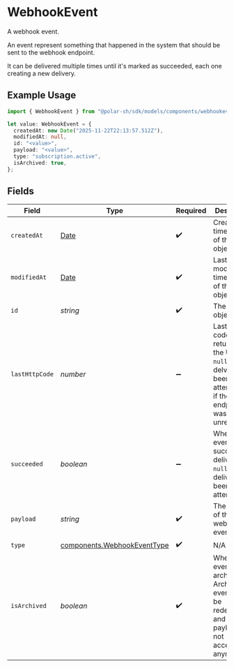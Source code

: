 # WebhookEvent

A webhook event.

An event represent something that happened in the system
that should be sent to the webhook endpoint.

It can be delivered multiple times until it's marked as succeeded,
each one creating a new delivery.

## Example Usage

```typescript
import { WebhookEvent } from "@polar-sh/sdk/models/components/webhookevent.js";

let value: WebhookEvent = {
  createdAt: new Date("2025-11-22T22:13:57.512Z"),
  modifiedAt: null,
  id: "<value>",
  payload: "<value>",
  type: "subscription.active",
  isArchived: true,
};
```

## Fields

| Field                                                                                                            | Type                                                                                                             | Required                                                                                                         | Description                                                                                                      |
| ---------------------------------------------------------------------------------------------------------------- | ---------------------------------------------------------------------------------------------------------------- | ---------------------------------------------------------------------------------------------------------------- | ---------------------------------------------------------------------------------------------------------------- |
| `createdAt`                                                                                                      | [Date](https://developer.mozilla.org/en-US/docs/Web/JavaScript/Reference/Global_Objects/Date)                    | :heavy_check_mark:                                                                                               | Creation timestamp of the object.                                                                                |
| `modifiedAt`                                                                                                     | [Date](https://developer.mozilla.org/en-US/docs/Web/JavaScript/Reference/Global_Objects/Date)                    | :heavy_check_mark:                                                                                               | Last modification timestamp of the object.                                                                       |
| `id`                                                                                                             | *string*                                                                                                         | :heavy_check_mark:                                                                                               | The ID of the object.                                                                                            |
| `lastHttpCode`                                                                                                   | *number*                                                                                                         | :heavy_minus_sign:                                                                                               | Last HTTP code returned by the URL. `null` if no delviery has been attempted or if the endpoint was unreachable. |
| `succeeded`                                                                                                      | *boolean*                                                                                                        | :heavy_minus_sign:                                                                                               | Whether this event was successfully delivered. `null` if no delivery has been attempted.                         |
| `payload`                                                                                                        | *string*                                                                                                         | :heavy_check_mark:                                                                                               | The payload of the webhook event.                                                                                |
| `type`                                                                                                           | [components.WebhookEventType](../../models/components/webhookeventtype.md)                                       | :heavy_check_mark:                                                                                               | N/A                                                                                                              |
| `isArchived`                                                                                                     | *boolean*                                                                                                        | :heavy_check_mark:                                                                                               | Whether this event is archived. Archived events can't be redelivered, and the payload is not accessible anymore. |